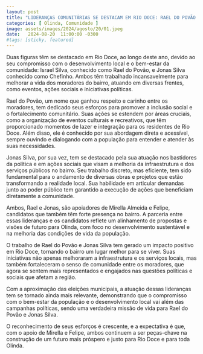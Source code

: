 ```yaml
---
layout: post
title: "LIDERANÇAS COMUNITÁRIAS SE DESTACAM EM RIO DOCE: RAEL DO POVÃO E JONAS SILVA À FRENTE DE IMPORTANTES INICIATIVAS"
categories: [ Olinda, Comunidade ]
image: assets/images/2024/agosto/20/01.jpeg
date:   2024-08-20  11:00:00 -0300
#tags: [sticky, featured]
---
```

Duas figuras têm se destacado em Rio Doce, ao longo deste ano, devido ao seu compromisso com o desenvolvimento local e o bem-estar da comunidade: Israel Silva, conhecido como Rael do Povão, e Jonas Silva conhecido como Chefinho. Ambos têm trabalhado incansavelmente para melhorar a vida dos moradores do bairro, atuando em diversas frentes, como eventos, ações sociais e iniciativas políticas.

Rael do Povão, um nome que ganhou respeito e carinho entre os moradores, tem dedicado seus esforços para promover a inclusão social e o fortalecimento comunitário. Suas ações se estendem por áreas cruciais, como a organização de eventos culturais e recreativos, que têm proporcionado momentos de lazer e integração para os residentes de Rio Doce. Além disso, ele é conhecido por sua abordagem direta e acessível, sempre ouvindo e dialogando com a população para entender e atender às suas necessidades.

Jonas Silva, por sua vez, tem se destacado pela sua atuação nos bastidores da política e em ações sociais que visam a melhoria da infraestrutura e dos serviços públicos no bairro. Seu trabalho discreto, mas eficiente, tem sido fundamental para o andamento de diversas obras e projetos que estão transformando a realidade local. Sua habilidade em articular demandas junto ao poder público tem garantido a execução de ações que beneficiam diretamente a comunidade.

Ambos, Rael e Jonas, são apoiadores de Mirella Almeida e Felipe, candidatos que também têm forte presença no bairro. A parceria entre essas lideranças e os candidatos reflete um alinhamento de propostas e visões de futuro para Olinda, com foco no desenvolvimento sustentável e na melhoria das condições de vida da população. 

O trabalho de Rael do Povão e Jonas Silva tem gerado um impacto positivo em Rio Doce, tornando o bairro um lugar melhor para se viver. Suas iniciativas não apenas melhoraram a infraestrutura e os serviços locais, mas também fortaleceram o senso de comunidade entre os moradores, que agora se sentem mais representados e engajados nas questões políticas e sociais que afetam a região.

Com a aproximação das eleições municipais, a atuação dessas lideranças tem se tornado ainda mais relevante, demonstrando que o compromisso com o bem-estar da população e o desenvolvimento local vai além das campanhas políticas, sendo uma verdadeira missão de vida para Rael do Povão e Jonas Silva.

O reconhecimento de seus esforços é crescente, e a expectativa é que, com o apoio de Mirella e Felipe, ambos continuem a ser peças-chave na construção de um futuro mais próspero e justo para Rio Doce e para toda Olinda.
